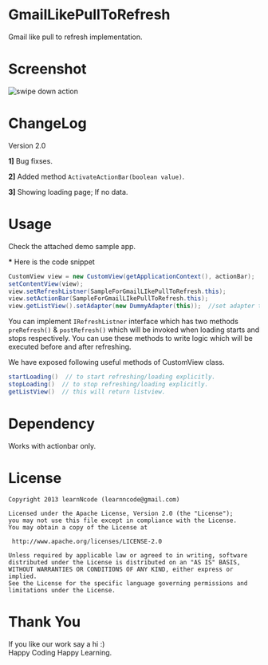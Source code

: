 GmailLikePullToRefresh
======================

Gmail like pull to refresh implementation.


Screenshot
=========

![swipe down action](https://dl.dropboxusercontent.com/u/61919232/learnNcode/GmailLikePullToRefresh/gmailLikeLoading.gif)




ChangeLog
=========
Version 2.0

__1]__ Bug fixses.

__2]__ Added method  ```ActivateActionBar(boolean value)```.

__3]__ Showing loading page; If no data.

Usage
=====

Check the attached demo sample app.

__*__ Here is the code snippet
```java
CustomView view = new CustomView(getApplicationContext(), actionBar);
setContentView(view);
view.setRefreshListner(SampleForGmailLIkePullToRefresh.this);
view.setActionBar(SampleForGmailLIkePullToRefresh.this); 
view.getListView().setAdapter(new DummyAdapter(this));  //set adapter to list.
```
 

You can implement `IRefreshListner` interface which has two methods `preRefresh()` & `postRefresh()` which will be invoked when loading starts and stops respectively. You can use these methods to write logic which will be executed before and after refreshing.

We have exposed following  useful methods of CustomView class.
```java
startLoading()  // to start refreshing/loading explicitly.
stopLoading()  // to stop refreshing/loading explicitly.
getListView()  // this will return listview.
```
Dependency
==============
 Works with actionbar only.
    
License
======

    Copyright 2013 learnNcode (learnncode@gmail.com)

    Licensed under the Apache License, Version 2.0 (the "License");
    you may not use this file except in compliance with the License.
    You may obtain a copy of the License at

     http://www.apache.org/licenses/LICENSE-2.0

    Unless required by applicable law or agreed to in writing, software
    distributed under the License is distributed on an "AS IS" BASIS,
    WITHOUT WARRANTIES OR CONDITIONS OF ANY KIND, either express or implied.
    See the License for the specific language governing permissions and
    limitations under the License.

Thank You
========

  If you like our work say a hi :)
  <br>
  Happy Coding Happy Learning.
